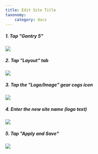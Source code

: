```yaml
---
title: Edit Site Title
taxonomy:
    category: docs
---
```


##### 1. Tap "Gantry 5"

![][1]

[1]: ../../images/grav-cms-eportfolio-blog---modify-site-title/tap--gantry-5-.png

##### 2. Tap "Layout" tab

![][2]

[2]: ../../images/grav-cms-eportfolio-blog---modify-site-title/tap--layout--tab.png

##### 3. Tap the "Logo/Image" gear cogs icon

![][3]

[3]: ../../images/grav-cms-eportfolio-blog---modify-site-title/tap-the--logo-image--gear-cogs-icon.png

##### 4. Enter the new site name (logo text)

![][4]

[4]: ../../images/grav-cms-eportfolio-blog---modify-site-title/enter-the-new-site-name--logo-text-.png

##### 5. Tap "Apply and Save"

![][5]

[5]: ../../images/grav-cms-eportfolio-blog---modify-site-title/tap--apply-and-save-.png
